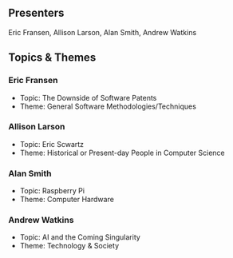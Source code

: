 ## Presenters

Eric Fransen, Allison Larson, Alan Smith, Andrew Watkins

## Topics & Themes

### Eric Fransen

* Topic: The Downside of Software Patents
* Theme: General Software Methodologies/Techniques

### Allison Larson

* Topic: Eric Scwartz
* Theme: Historical or Present-day People in Computer Science


### Alan Smith

* Topic: Raspberry Pi
* Theme: Computer Hardware

### Andrew Watkins

* Topic: AI and the Coming Singularity
* Theme: Technology & Society
